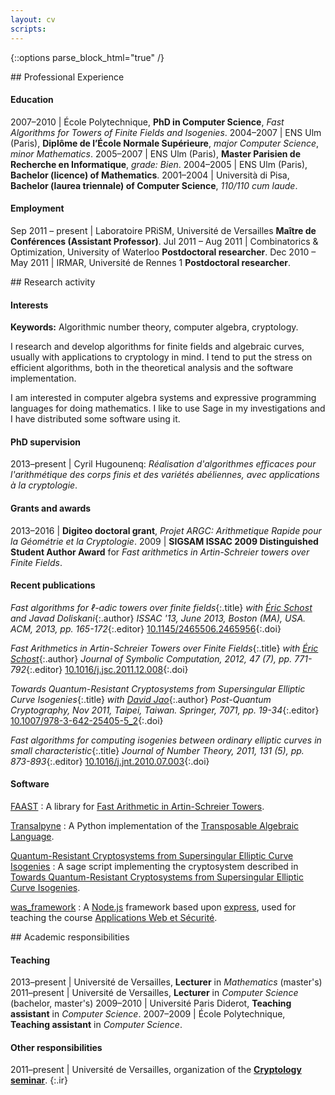 ```yaml
---
layout: cv
scripts:
---
```


{::options parse_block_html="true" /}


<section id="experience">
## Professional Experience

#### Education

2007–2010 | École Polytechnique, **PhD in Computer Science**, *Fast Algorithms for Towers of Finite Fields and Isogenies*.
2004–2007 | ENS Ulm (Paris), **Diplôme de l’École Normale Supérieure**, *major Computer Science*, *minor Mathematics*.
2005–2007 | ENS Ulm (Paris), **Master Parisien de Recherche en Informatique**, *grade: Bien*.
2004–2005 | ENS Ulm (Paris), **Bachelor (licence) of Mathematics**.
2001–2004 | Università di Pisa, **Bachelor (laurea triennale) of Computer Science**, *110/110 cum laude*.

#### Employment

Sep 2011 – present | Laboratoire PRiSM, Université de Versailles **Maître de Conférences (Assistant Professor)**.
Jul 2011 – Aug 2011 | Combinatorics & Optimization, University of Waterloo **Postdoctoral researcher**.
Dec 2010 – May 2011 | IRMAR, Université de Rennes 1 **Postdoctoral researcher**.

</section>

<section id="research">
## Research activity

#### Interests

**Keywords:** Algorithmic number theory, computer algebra, cryptology.

I research and develop algorithms for finite fields and algebraic
curves, usually with applications to cryptology in mind. I tend to put
the stress on efficient algorithms, both in the theoretical analysis
and the software implementation.

I am interested in computer algebra systems and expressive programming
languages for doing mathematics. I like to use Sage in my
investigations and I have distributed some software using it.

#### PhD supervision

2013–present | Cyril Hugounenq: *Réalisation d'algorithmes efficaces pour l'arithmétique des corps finis et des variétés abéliennes, avec applications à la cryptologie*.

#### Grants and awards

2013–2016 | **Digiteo doctoral grant**, *Projet ARGC: Arithmetique Rapide pour la Géométrie et la Cryptologie*.
2009 | **SIGSAM ISSAC 2009 Distinguished Student Author Award** for *Fast arithmetics in Artin-Schreier towers over Finite Fields*.

#### Recent publications

_Fast algorithms for ℓ-adic towers over finite fields_{:.title}
_with [Éric Schost][eschost] and Javad Doliskani_{:.author}
_ISSAC '13, June 2013, Boston (MA), USA. ACM, 2013, pp. 165-172_{:.editor}
[10.1145/2465506.2465956](http://dx.doi.org/10.1145/2465506.2465956){:.doi}

_Fast Arithmetics in Artin-Schreier Towers over Finite Fields_{:.title}
_with [Éric Schost][eschost]_{:.author}
_Journal of Symbolic Computation, 2012, 47 (7), pp. 771-792_{:.editor}
[10.1016/j.jsc.2011.12.008](http://dx.doi.org/10.1016/j.jsc.2011.12.008){:.doi}

_Towards Quantum-Resistant Cryptosystems from Supersingular Elliptic Curve Isogenies_{:.title}
_with [David Jao][djao]_{:.author}
_Post-Quantum Cryptography, Nov 2011, Taipei, Taiwan. Springer, 7071, pp. 19-34_{:.editor}
[10.1007/978-3-642-25405-5\_2](http://dx.doi.org/10.1007/978-3-642-25405-5_2){:.doi}

_Fast algorithms for computing isogenies between ordinary elliptic curves in small characteristic_{:.title}
_Journal of Number Theory, 2011, 131 (5), pp. 873-893_{:.editor}
[10.1016/j.jnt.2010.07.003](http://dx.doi.org/10.1016/j.jnt.2010.07.003){:.doi}

[djao]: http://djao.math.uwaterloo.ca/
[eschost]: http://www.csd.uwo.ca/~eshcost
[fm]: http://www.lix.polytechnique.fr/~morain/

#### Software

[FAAST](https://github.com/defeo/FAAST)
: A library for
	[Fast Arithmetic in Artin-Schreier Towers](http://dx.doi.org/10.1145/1576702.1576722).

[Transalpyne](http://transalpyne.gforge.inria.fr/)
: A Python implementation of the
	[Transposable Algebraic Language](http://dx.doi.org/10.1145/1838599.1838624).

[Quantum-Resistant Cryptosystems from Supersingular Elliptic Curve Isogenies](http://www.prism.uvsq.fr/~dfl/fichiers/pqcrypto11_scripts.tgz)
: A sage script implementing the cryptosystem described in
	[Towards Quantum-Resistant Cryptosystems from Supersingular Elliptic Curve Isogenies](http://dx.doi.org/10.1007/978-3-642-25405-5_2).
    
[was_framework](https://github.com/defeo/was_framework)
: A [Node.js](http://nodejs.org) framework based upon
	[express](http://expressjs.com), used for teaching the course
	[Applications Web et Sécurité](#teaching).


</section>


<section id="academic">
## Academic responsibilities 

#### Teaching

2013–present | Université de Versailles, **Lecturer** in *Mathematics* (master's)
2011–present | Université de Versailles, **Lecturer** in *Computer Science* (bachelor, master's)
2009–2010 | Université Paris Diderot, **Teaching assistant** in *Computer Science*.
2007–2009 | École Polytechnique, **Teaching assistant** in *Computer Science*.

#### Other responsibilities

2011–present | Université de Versailles, organization of the [**Cryptology seminar**](http://www.prism.uvsq.fr/index.php?option=com_content&view=article&id=366&Itemid=946).
{:.ir}

</section>

